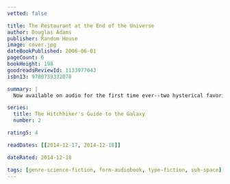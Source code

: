 ```yaml
---
vetted: false

title: The Restaurant at the End of the Universe
author: Douglas Adams
publisher: Random House
image: cover.jpg
dateBookPublished: 2006-06-01
pageCount: 6
bookHeight: 198
goodreadsReviewId: 1133977043
isbn13: 9780739332078

summary: |
  Now available on audio for the first time ever--two hysterical favorites by the author of The Hitchhiker's Guide to the Galaxy that continue the saga of Arthur Dent, Ford Prefect, and their curious comrades as they hurtle through space. Unabridged. 5 CDs.

series:
  title: The Hitchhiker's Guide to the Galaxy
  number: 2

rating5: 4

readDates: [[2014-12-17, 2014-12-18]]

dateRated: 2014-12-18

tags: [genre-science-fiction, form-audiobook, type-fiction, sub-space]
---
```


